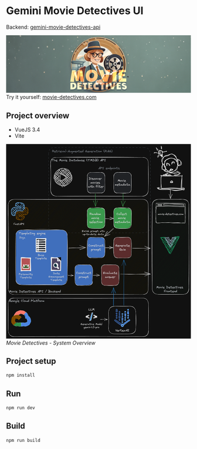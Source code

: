 # Gemini Movie Detectives UI

Backend: [gemini-movie-detectives-api](https://github.com/vojay-dev/gemini-movie-detectives-api)

![logo](doc/logo.png)
Try it yourself: [movie-detectives.com](https://movie-detectives.com/)

## Project overview

- VueJS 3.4
- Vite

![system overview](doc/system-overview.png)
*Movie Detectives - System Overview*

## Project setup

```sh
npm install
```

## Run

```sh
npm run dev
```

## Build

```sh
npm run build
```
